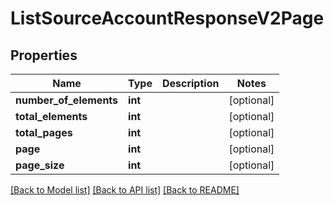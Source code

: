 # ListSourceAccountResponseV2Page

## Properties
Name | Type | Description | Notes
------------ | ------------- | ------------- | -------------
**number_of_elements** | **int** |  | [optional] 
**total_elements** | **int** |  | [optional] 
**total_pages** | **int** |  | [optional] 
**page** | **int** |  | [optional] 
**page_size** | **int** |  | [optional] 

[[Back to Model list]](../README.md#documentation-for-models) [[Back to API list]](../README.md#documentation-for-api-endpoints) [[Back to README]](../README.md)


